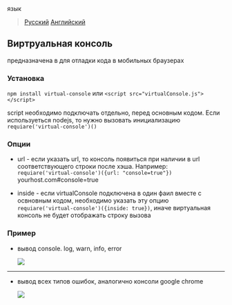 язык

> [Русский](https://gist.github.com/SergProduction/)
  [Английский](https://gist.github.com/SergProduction/)

## Виртруальная консоль
предназначена в для отладки кода в мобильных браузерах
### Установка
```npm install virtual-console``` или ```<script src="virtualConsole.js"></script>```

script необходимо подключать отдельно, перед основным кодом.
Если используеться nodejs, то нужно вызовать инициализацию ```requiare('virtual-console')()```

### Опции
* url - если указать url, то консоль появиться при наличии в url соответствующего строки после хэша. Например: 
```requiare('virtual-console')({url: "console=true"})``` yourhost.com#console=true

* inside - если virtualConsole подключена в один фаил вместе с освновным кодом, необходимо указать эту опцию ```requiare('virtual-console')({inside: true})```, иначе виртуальная консоль не будет отображать строку вызова

### Пример
* вывод console. log, warn, info, error

  ![](/screenshots/virtual-console-example.png)

---

* вывод всех типов ошибок, аналогично консоли google chrome

  ![](/screenshots/virtual-console-show-errors.png)